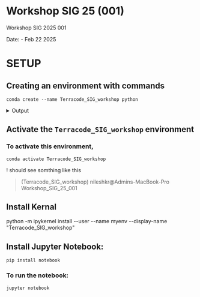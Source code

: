 # Workshop SIG 25 (001)
Workshop SIG 2025 001

Date: - Feb 22 2025

# SETUP

## Creating an environment with commands

`conda create --name Terracode_SIG_workshop python`

<details> <summary>Output</summary>
Retrieving notices: ...working... done
Channels:
 - defaults
Platform: osx-arm64
Collecting package metadata (repodata.json): done
Solving environment: done

## Package Plan ##

  environment location: /Users/nileshkr/anaconda3/envs/Terracode_SIG_workshop

  added / updated specs:
    - python


The following packages will be downloaded:

    package                    |            build
    ---------------------------|-----------------
    libmpdec-4.0.0             |       h80987f9_0          69 KB
    pip-25.0                   |  py313hca03da5_0         2.5 MB
    python-3.13.2              |h4862095_100_cp313        13.8 MB
    python_abi-3.13            |          0_cp313           7 KB
    setuptools-75.8.0          |  py313hca03da5_0         2.2 MB
    wheel-0.45.1               |  py313hca03da5_0         145 KB
    xz-5.6.4                   |       h80987f9_1         289 KB
    ------------------------------------------------------------
                                           Total:        19.0 MB

The following NEW packages will be INSTALLED:

  bzip2              pkgs/main/osx-arm64::bzip2-1.0.8-h80987f9_6 
  ca-certificates    pkgs/main/osx-arm64::ca-certificates-2024.12.31-hca03da5_0 
  expat              pkgs/main/osx-arm64::expat-2.6.4-h313beb8_0 
  libcxx             pkgs/main/osx-arm64::libcxx-14.0.6-h848a8c0_0 
  libffi             pkgs/main/osx-arm64::libffi-3.4.4-hca03da5_1 
  libmpdec           pkgs/main/osx-arm64::libmpdec-4.0.0-h80987f9_0 
  ncurses            pkgs/main/osx-arm64::ncurses-6.4-h313beb8_0 
  openssl            pkgs/main/osx-arm64::openssl-3.0.15-h80987f9_0 
  pip                pkgs/main/osx-arm64::pip-25.0-py313hca03da5_0 
  python             pkgs/main/osx-arm64::python-3.13.2-h4862095_100_cp313 
  python_abi         pkgs/main/osx-arm64::python_abi-3.13-0_cp313 
  readline           pkgs/main/osx-arm64::readline-8.2-h1a28f6b_0 
  setuptools         pkgs/main/osx-arm64::setuptools-75.8.0-py313hca03da5_0 
  sqlite             pkgs/main/osx-arm64::sqlite-3.45.3-h80987f9_0 
  tk                 pkgs/main/osx-arm64::tk-8.6.14-h6ba3021_0 
  tzdata             pkgs/main/noarch::tzdata-2025a-h04d1e81_0 
  wheel              pkgs/main/osx-arm64::wheel-0.45.1-py313hca03da5_0 
  xz                 pkgs/main/osx-arm64::xz-5.6.4-h80987f9_1 
  zlib               pkgs/main/osx-arm64::zlib-1.2.13-h18a0788_1 


Proceed ([y]/n)? y


Downloading and Extracting Packages:
                                                                                
Preparing transaction: done                                                     
Verifying transaction: done                                                     
Executing transaction: done                                                     
#                                                                               
# To activate this environment, use                                             
#                                                                               
#     $ conda activate Terracode_SIG_workshop
#
# To deactivate an active environment, use
#
#     $ conda deactivate
</details>

## Activate the `Terracode_SIG_workshop` environment
### To activate this environment, 

`conda activate Terracode_SIG_workshop`

! should see somthing like this
> (Terracode_SIG_workshop) nileshkr@Admins-MacBook-Pro Workshop_SIG_25_001

## Install Kernal
python -m ipykernel install --user --name myenv --display-name "Terracode_SIG_workshop"


## Install Jupyter Notebook:

`pip install notebook`

### To run the notebook:

`jupyter notebook`
